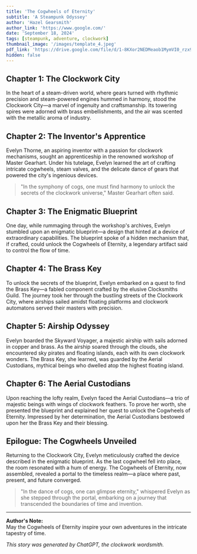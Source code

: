 ```yaml
---
title: 'The Cogwheels of Eternity'
subtitle: 'A Steampunk Odyssey'
author: 'Hazel Gearsmith'
author_link: 'https://www.google.com/'
date: 'September 18, 2024'
tags: [steampunk, adventure, clockwork]
thumbnail_image: '/images/template_4.jpeg'
pdf_link: 'https://drive.google.com/file/d/1-8KXor2NEDMeaob1MymVI0_rzx91Kn_m/preview'
hidden: false
---
```


## Chapter 1: The Clockwork City

In the heart of a steam-driven world, where gears turned with rhythmic precision and steam-powered engines hummed in harmony, stood the Clockwork City—a marvel of ingenuity and craftsmanship. Its towering spires were adorned with brass embellishments, and the air was scented with the metallic aroma of industry.

## Chapter 2: The Inventor's Apprentice

Evelyn Thorne, an aspiring inventor with a passion for clockwork mechanisms, sought an apprenticeship in the renowned workshop of Master Gearhart. Under his tutelage, Evelyn learned the art of crafting intricate cogwheels, steam valves, and the delicate dance of gears that powered the city's ingenious devices.

> "In the symphony of cogs, one must find harmony to unlock the secrets of the clockwork universe," Master Gearhart often said.

## Chapter 3: The Enigmatic Blueprint

One day, while rummaging through the workshop's archives, Evelyn stumbled upon an enigmatic blueprint—a design that hinted at a device of extraordinary capabilities. The blueprint spoke of a hidden mechanism that, if crafted, could unlock the Cogwheels of Eternity, a legendary artifact said to control the flow of time.

## Chapter 4: The Brass Key

To unlock the secrets of the blueprint, Evelyn embarked on a quest to find the Brass Key—a fabled component crafted by the elusive Clocksmiths Guild. The journey took her through the bustling streets of the Clockwork City, where airships sailed amidst floating platforms and clockwork automatons served their masters with precision.

## Chapter 5: Airship Odyssey

Evelyn boarded the Skyward Voyager, a majestic airship with sails adorned in copper and brass. As the airship soared through the clouds, she encountered sky pirates and floating islands, each with its own clockwork wonders. The Brass Key, she learned, was guarded by the Aerial Custodians, mythical beings who dwelled atop the highest floating island.

## Chapter 6: The Aerial Custodians

Upon reaching the lofty realm, Evelyn faced the Aerial Custodians—a trio of majestic beings with wings of clockwork feathers. To prove her worth, she presented the blueprint and explained her quest to unlock the Cogwheels of Eternity. Impressed by her determination, the Aerial Custodians bestowed upon her the Brass Key and their blessing.

## Epilogue: The Cogwheels Unveiled

Returning to the Clockwork City, Evelyn meticulously crafted the device described in the enigmatic blueprint. As the last cogwheel fell into place, the room resonated with a hum of energy. The Cogwheels of Eternity, now assembled, revealed a portal to the timeless realm—a place where past, present, and future converged.

> "In the dance of cogs, one can glimpse eternity," whispered Evelyn as she stepped through the portal, embarking on a journey that transcended the boundaries of time and invention.

---

**Author's Note:**  
May the Cogwheels of Eternity inspire your own adventures in the intricate tapestry of time.

_This story was generated by ChatGPT, the clockwork wordsmith._
